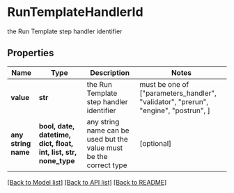 # RunTemplateHandlerId

the Run Template step handler identifier

## Properties
Name | Type | Description | Notes
------------ | ------------- | ------------- | -------------
**value** | **str** | the Run Template step handler identifier |  must be one of ["parameters_handler", "validator", "prerun", "engine", "postrun", ]
**any string name** | **bool, date, datetime, dict, float, int, list, str, none_type** | any string name can be used but the value must be the correct type | [optional]

[[Back to Model list]](../README.md#documentation-for-models) [[Back to API list]](../README.md#documentation-for-api-endpoints) [[Back to README]](../README.md)


